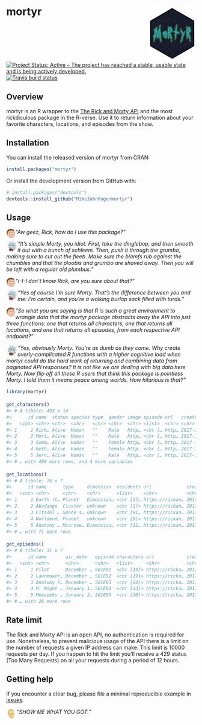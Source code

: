 
<!-- README.md is generated from README.Rmd. Please edit that file -->

# mortyr <img src='man/figures/logo.png' align="right" height="150" /></a>

<!-- badges: start -->

[![Project Status: Active – The project has reached a stable, usable
state and is being actively
developed.](http://www.repostatus.org/badges/latest/active.svg)](http://www.repostatus.org/#active)
[![Travis build
status](https://travis-ci.org/MikeJohnPage/mortyr.svg?branch=master)](https://travis-ci.org/MikeJohnPage/mortyr)
<!-- badges: end -->

## Overview

mortyr is an R wrapper to the [The Rick and Morty
API](https://rickandmortyapi.com/) and the most rickdiculous package in
the R-verse. Use it to return information about your favorite
characters, locations, and episodes from the show.

## Installation

You can install the released version of mortyr from CRAN:

``` r
install.packages("mortyr")
```

Or install the development version from GitHub with:

``` r
# install.packages("devtools")
devtools::install_github("MikeJohnPage/mortyr")
```

## Usage

<img src='man/figures/morty.png' align="left" height="24" /></a> *“Aw
geez, Rick, how do I use this package?”*

<img src='man/figures/rick.png' align="left" height="30" /></a> *“It’s
simple Morty, you idiot. First, take the dinglebop, and then smooth it
out with a bunch of schleem. Then, push it through the grumbo, making
sure to cut out the fleeb. Make sure the blamfs rub against the chumbles
and that the ploobis and grumbo are shaved away. Then you will be left
with a regular old plumbus.”*

<img src='man/figures/morty.png' align="left" height="24" /></a> *“I-I-I
don’t know Rick, are you sure about that?”*

<img src='man/figures/rick.png' align="left" height="30" /></a> *“Yes of
course I’m sure Morty. That’s the difference between you and me: I’m
certain, and you’re a walking burlap sack filled with turds.”*

<img src='man/figures/morty.png' align="left" height="24" /></a> *“So
what you are saying is that R is such a great environment to wrangle
data that the mortyr package abstracts away the API into just three
functions: one that returns all characters, one that returns all
locations, and one that returns all episodes, from each respective API
endpoint?”*

<img src='man/figures/rick.png' align="left" height="30" /></a> *“Yes,
obviously Morty. You’re as dumb as they come. Why create
overly-complicated R functions with a higher cognitive load when mortyr
could do the hard work of returning and combining data from paginated
API responses? It is not like we are dealing with big data here Morty.
Now flip off all these R users that think this package is pointless
Morty. I told them it means peace among worlds. How hilarious is that?”*

``` r
library(mortyr)

get_characters()
#> # A tibble: 493 x 14
#>      id name  status species type  gender image episode url   created
#>   <int> <chr> <chr>  <chr>   <chr> <chr>  <chr> <list>  <chr> <chr>  
#> 1     1 Rick… Alive  Human   ""    Male   http… <chr [… http… 2017-1…
#> 2     2 Mort… Alive  Human   ""    Male   http… <chr [… http… 2017-1…
#> 3     3 Summ… Alive  Human   ""    Female http… <chr [… http… 2017-1…
#> 4     4 Beth… Alive  Human   ""    Female http… <chr [… http… 2017-1…
#> 5     5 Jerr… Alive  Human   ""    Male   http… <chr [… http… 2017-1…
#> # … with 488 more rows, and 4 more variables

get_locations()
#> # A tibble: 76 x 7
#>      id name      type     dimension  residents url             created    
#>   <int> <chr>     <chr>    <chr>      <list>    <chr>           <chr>      
#> 1     1 Earth (C… Planet   Dimension… <chr [27… https://rickan… 2017-11-10…
#> 2     2 Abadango  Cluster  unknown    <chr [1]> https://rickan… 2017-11-10…
#> 3     3 Citadel … Space s… unknown    <chr [91… https://rickan… 2017-11-10…
#> 4     4 Worldend… Planet   unknown    <chr [9]> https://rickan… 2017-11-10…
#> 5     5 Anatomy … Microve… Dimension… <chr [11… https://rickan… 2017-11-10…
#> # … with 71 more rows

get_episodes()
#> # A tibble: 31 x 7
#>      id name       air_date   episode characters url            created    
#>   <int> <chr>      <chr>      <chr>   <list>     <chr>          <chr>      
#> 1     1 Pilot      December … S01E01  <chr [19]> https://ricka… 2017-11-10…
#> 2     2 Lawnmower… December … S01E02  <chr [19]> https://ricka… 2017-11-10…
#> 3     3 Anatomy P… December … S01E03  <chr [24]> https://ricka… 2017-11-10…
#> 4     4 M. Night … January 1… S01E04  <chr [13]> https://ricka… 2017-11-10…
#> 5     5 Meeseeks … January 2… S01E05  <chr [20]> https://ricka… 2017-11-10…
#> # … with 26 more rows
```

## Rate limit

The Rick and Morty API is an open API, no authentication is required for
use. Nonetheless, to prevent malicious usage of the API there is a limit
on the number of requests a given IP address can make. This limit is
10000 requests per day. If you happen to hit the limit you’ll receive a
429 status (Too Many Requests) on all your requests during a period of
12 hours.

## Getting help

If you encounter a clear bug, please file a minimal reproducible example
in
[issues](https://github.com/MikeJohnPage/mortyr/issues).

<img src='man/figures/show-me-what-you-got.png' align="left" height="27" /></a>
*“SHOW ME WHAT YOU GOT.”*
